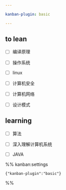 ```yaml
---

kanban-plugin: basic

---
```


## to lean

- [ ] 编译原理
- [ ] 操作系统
- [ ] linux
- [ ] 计算机安全
- [ ] 计算机网络
- [ ] 设计模式


## learning

- [ ] 算法
- [ ] 深入理解计算机系统
- [ ] JAVA




%% kanban:settings
```
{"kanban-plugin":"basic"}
```
%%
